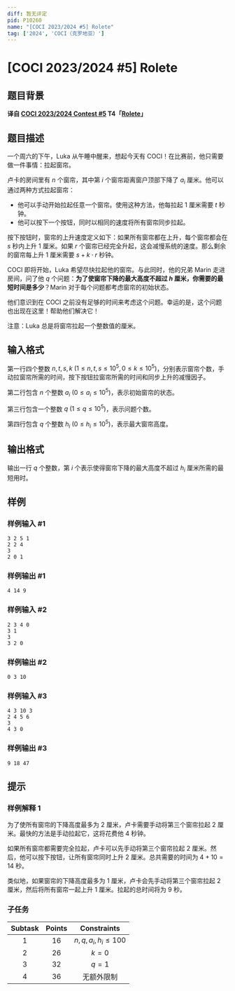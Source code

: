 ```yaml
---
diff: 暂无评定
pid: P10260
name: "[COCI 2023/2024 #5] Rolete"
tag: ['2024', 'COCI（克罗地亚）']
---
```

# [COCI 2023/2024 #5] Rolete
## 题目背景

**译自 [COCI 2023/2024 Contest #5](https://hsin.hr/coci/archive/2023_2024) T4「[Rolete](https://hsin.hr/coci/archive/2023_2024/contest5_tasks.pdf)」**
## 题目描述

一个周六的下午，Luka 从午睡中醒来，想起今天有 COCI！在比赛前，他只需要做一件事情：拉起窗帘。

卢卡的房间里有 $n$ 个窗帘，其中第 $i$ 个窗帘距离窗户顶部下降了 $a_i$ 厘米。他可以通过两种方式拉起窗帘：

- 他可以手动开始拉起任意一个窗帘。使用这种方法，他每拉起 $1$ 厘米需要 $t$ 秒钟。
- 他可以按下一个按钮，同时以相同的速度将所有窗帘同步拉起。

按下按钮时，窗帘的上升速度定义如下：如果所有窗帘都在上升，每个窗帘都会在 $s$ 秒内上升 $1$ 厘米。如果 $r$ 个窗帘已经完全升起，这会减慢系统的速度。那么剩余的窗帘每上升 $1$ 厘米需要 $s + k \cdot r$ 秒钟。

COCI 即将开始，Luka 希望尽快拉起他的窗帘。与此同时，他的兄弟 Marin 走进房间，问了他 $q$ 个问题：**为了使窗帘下降的最大高度不超过 $h$ 厘米，你需要的最短时间是多少**？Marin 对于每个问题都考虑窗帘的初始状态。

他们意识到在 COCI 之前没有足够的时间来考虑这个问题。幸运的是，这个问题也出现在这里！帮助他们解决它！

注意：Luka 总是将窗帘拉起一个整数值的厘米。
## 输入格式

第一行四个整数 $n,t,s,k\ (1\le n,t,s\le 10^5,0\le k\le 10^5)$，分别表示窗帘个数，手动拉窗帘所需的时间，按下按钮拉窗帘所需的时间和同步上升的减慢因子。

第二行包含 $n$ 个整数 $a_i\ (0\le a_i\le 10^5)$，表示初始窗帘的状态。

第三行包含一个整数 $q\ (1\le q\le 10^5)$，表示问题个数。

第四行包含 $q$ 个整数 $h_i\ (0\le h_i\le 10^5)$，表示最大窗帘高度。
## 输出格式

输出一行 $q$ 个整数，第 $i$ 个表示使得窗帘下降的最大高度不超过 $h_i$ 厘米所需的最短用时。
## 样例

### 样例输入 #1
```
3 2 5 1
2 2 4
3
2 0 1

```
### 样例输出 #1
```
4 14 9

```
### 样例输入 #2
```
2 3 4 0
3 1
3
3 2 0

```
### 样例输出 #2
```
0 3 10

```
### 样例输入 #3
```
4 3 10 3
2 4 5 6
3
4 3 0

```
### 样例输出 #3
```
9 18 47

```
## 提示

### 样例解释 1

为了使所有窗帘的下降高度最多为 $2$ 厘米，卢卡需要手动将第三个窗帘拉起 $2$ 厘米。最快的方法是手动拉起它，这将花费他 $4$ 秒钟。

如果所有窗帘都需要完全拉起，卢卡可以先手动将第三个窗帘拉起 $2$ 厘米。然后，他可以按下按钮，让所有窗帘同时上升 $2$ 厘米。总共需要的时间为 $4 + 10 = 14$ 秒。

类似地，如果窗帘的下降高度最多为 $1$ 厘米，卢卡会先手动将第三个窗帘拉起 $2$ 厘米，然后将所有窗帘一起上升 $1$ 厘米。拉起的总时间将为 $9$ 秒。

### 子任务

| Subtask | Points | Constraints |
| :--: | :--: | :--: |
| 1 | 16 | $n,q,a_i,h_i\le 100$ |
| 2 | 26 | $k=0$ |
| 3 | 32 | $q=1$ |
| 4 | 36 | 无额外限制 |
